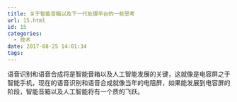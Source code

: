```yaml
---
title: 关于智能音箱以及下一代处理平台的一些思考
url: 15.html
id: 15
categories:
  - 技术
date: 2017-08-25 14:01:34
tags:
---
```


语音识别和语音合成将是智能音箱以及人工智能发展的关键，这就像是电容屏之于智能手机，现在的语音识别和语音合成就像当年的电阻屏，如果能发展到电容屏的阶段，智能音箱以及人工智能将有一个质的飞跃。